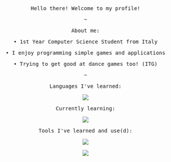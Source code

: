 <p align="center"><samp>Hello there! Welcome to my profile!</samp></p>

<p align="center"><samp>~</samp></p>

<p align="center"><samp>About me:</samp></p>
<p align="center"><samp>• 1st Year Computer Science Student from Italy</samp></p>
<p align="center"><samp>• I enjoy programming simple games and applications</samp></p>
<p align="center"><samp>• Trying to get good at dance games too! (ITG)</samp></p>


<p align="center"><samp>~</samp></p>

<p align="center"><samp>Languages I've learned:</samp></p>
<p align="center">
  <a href="https://skillicons.dev">
    <img src="https://skillicons.dev/icons?i=c,cpp,java,html,css,mysql" />
  </a>
</p>

<p align="center"><samp>Currently learning:</samp></p>
<p align="center">
  <a href="https://skillicons.dev">
    <img src="https://skillicons.dev/icons?i=javascript,cs,python" />
  </a>
</p>

<p align="center"><samp>Tools I've learned and use(d):</samp></p>
<p align="center">
  <a href="https://skillicons.dev">
    <img src="https://skillicons.dev/icons?i=discord,eclipse,vscode,visualstudio,autocad,git,github" />
  </a>
</p>


<p align="center"><img src=http://github-profile-summary-cards.vercel.app/api/cards/profile-details?username=Le1nism&theme=monokai></p>
